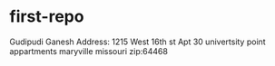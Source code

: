 # first-repo
Gudipudi Ganesh Address: 1215 West 16th st Apt 30 univertsity point appartments maryville missouri zip:64468
